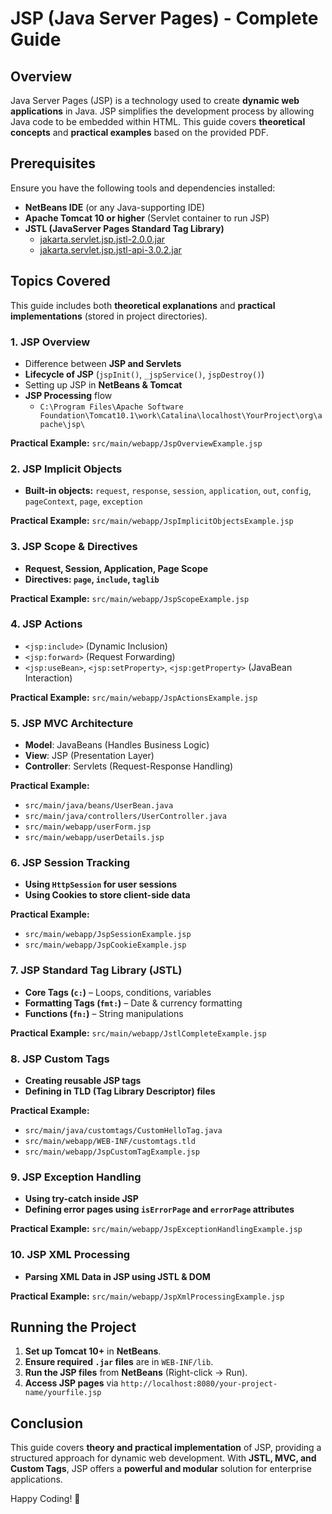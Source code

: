 # JSP (Java Server Pages) - Complete Guide

## Overview
Java Server Pages (JSP) is a technology used to create **dynamic web applications** in Java. JSP simplifies the development process by allowing Java code to be embedded within HTML. This guide covers **theoretical concepts** and **practical examples** based on the provided PDF.

## Prerequisites
Ensure you have the following tools and dependencies installed:

- **NetBeans IDE** (or any Java-supporting IDE)
- **Apache Tomcat 10 or higher** (Servlet container to run JSP)
- **JSTL (JavaServer Pages Standard Tag Library)**
  - [jakarta.servlet.jsp.jstl-2.0.0.jar](https://repo1.maven.org/maven2/org/glassfish/web/jakarta.servlet.jsp.jstl/2.0.0/jakarta.servlet.jsp.jstl-2.0.0.jar)
  - [jakarta.servlet.jsp.jstl-api-3.0.2.jar](https://repo1.maven.org/maven2/jakarta/servlet/jsp/jstl/jakarta.servlet.jsp.jstl-api/3.0.2/jakarta.servlet.jsp.jstl-api-3.0.2.jar)

## Topics Covered
This guide includes both **theoretical explanations** and **practical implementations** (stored in project directories).

### 1. JSP Overview
- Difference between **JSP and Servlets**
- **Lifecycle of JSP** (`jspInit()`, `_jspService()`, `jspDestroy()`)
- Setting up JSP in **NetBeans & Tomcat**
- **JSP Processing** flow
  - `C:\Program Files\Apache Software Foundation\Tomcat10.1\work\Catalina\localhost\YourProject\org\apache\jsp\`

**Practical Example:** `src/main/webapp/JspOverviewExample.jsp`

### 2. JSP Implicit Objects
- **Built-in objects:** `request`, `response`, `session`, `application`, `out`, `config`, `pageContext`, `page`, `exception`

**Practical Example:** `src/main/webapp/JspImplicitObjectsExample.jsp`

### 3. JSP Scope & Directives
- **Request, Session, Application, Page Scope**
- **Directives: `page`, `include`, `taglib`**

**Practical Example:** `src/main/webapp/JspScopeExample.jsp`

### 4. JSP Actions
- `<jsp:include>` (Dynamic Inclusion)
- `<jsp:forward>` (Request Forwarding)
- `<jsp:useBean>`, `<jsp:setProperty>`, `<jsp:getProperty>` (JavaBean Interaction)

**Practical Example:** `src/main/webapp/JspActionsExample.jsp`

### 5. JSP MVC Architecture
- **Model**: JavaBeans (Handles Business Logic)
- **View**: JSP (Presentation Layer)
- **Controller**: Servlets (Request-Response Handling)

**Practical Example:**
- `src/main/java/beans/UserBean.java`
- `src/main/java/controllers/UserController.java`
- `src/main/webapp/userForm.jsp`
- `src/main/webapp/userDetails.jsp`

### 6. JSP Session Tracking
- **Using `HttpSession` for user sessions**
- **Using Cookies to store client-side data**

**Practical Example:**
- `src/main/webapp/JspSessionExample.jsp`
- `src/main/webapp/JspCookieExample.jsp`

### 7. JSP Standard Tag Library (JSTL)
- **Core Tags (`c:`)** – Loops, conditions, variables
- **Formatting Tags (`fmt:`)** – Date & currency formatting
- **Functions (`fn:`)** – String manipulations

**Practical Example:** `src/main/webapp/JstlCompleteExample.jsp`

### 8. JSP Custom Tags
- **Creating reusable JSP tags**
- **Defining in TLD (Tag Library Descriptor) files**

**Practical Example:**
- `src/main/java/customtags/CustomHelloTag.java`
- `src/main/webapp/WEB-INF/customtags.tld`
- `src/main/webapp/JspCustomTagExample.jsp`

### 9. JSP Exception Handling
- **Using try-catch inside JSP**
- **Defining error pages using `isErrorPage` and `errorPage` attributes**

**Practical Example:** `src/main/webapp/JspExceptionHandlingExample.jsp`

### 10. JSP XML Processing
- **Parsing XML Data in JSP using JSTL & DOM**

**Practical Example:** `src/main/webapp/JspXmlProcessingExample.jsp`

## Running the Project
1. **Set up Tomcat 10+** in **NetBeans**.
2. **Ensure required `.jar` files** are in `WEB-INF/lib`.
3. **Run the JSP files** from **NetBeans** (Right-click → Run).
4. **Access JSP pages** via `http://localhost:8080/your-project-name/yourfile.jsp`

## Conclusion
This guide covers **theory and practical implementation** of JSP, providing a structured approach for dynamic web development. With **JSTL, MVC, and Custom Tags**, JSP offers a **powerful and modular** solution for enterprise applications.

Happy Coding! 🚀